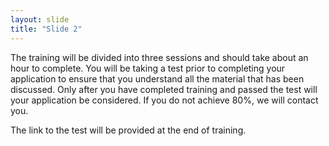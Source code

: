 ```yaml
---
layout: slide
title: "Slide 2"
---
```


The training will be divided into three sessions and should take about an hour to complete. You will be taking a test prior to completing your application to ensure that you understand all the material that has been discussed. Only after you have completed training and passed the test will your application be considered. If you do not achieve 80%, we will contact you.

The link to the test will be provided at the end of training.